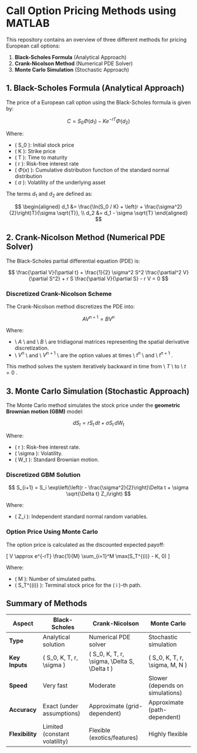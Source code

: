 # Call Option Pricing Methods using MATLAB

This repository contains an overview of three different methods for pricing European call options:
1. **Black-Scholes Formula** (Analytical Approach)
2. **Crank-Nicolson Method** (Numerical PDE Solver)
3. **Monte Carlo Simulation** (Stochastic Approach)

## 1. Black-Scholes Formula (Analytical Approach)

The price of a European call option using the Black-Scholes formula is given by:

$$ C = S_0 \Phi(d_1) - K e^{-rT} \Phi(d_2) $$

Where:
- \( S_0 \): Initial stock price
- \( K \): Strike price
- \( T \): Time to maturity
- \( r \): Risk-free interest rate
- \( $\Phi(x)$ \): Cumulative distribution function of the standard normal distribution
- \( $\sigma$ \): Volatility of the underlying asset

The terms $d_1$ and $d_2$ are defined as:

$$
\begin{aligned}
d_1 &= \frac{\ln(S_0 / K) + \left(r + \frac{\sigma^2}{2}\right)T}{\sigma \sqrt{T}}, \\
d_2 &= d_1 - \sigma \sqrt{T}
\end{aligned}
$$

## 2. Crank-Nicolson Method (Numerical PDE Solver)

The Black-Scholes partial differential equation (PDE) is:

$$
\frac{\partial V}{\partial t} + \frac{1}{2} \sigma^2 S^2 \frac{\partial^2 V}{\partial S^2} + r S \frac{\partial V}{\partial S} - r V = 0
$$

### Discretized Crank-Nicolson Scheme

The Crank-Nicolson method discretizes the PDE into:

$$
A V^{n+1} = B V^n 
$$

Where:
- \ $A$ \ and \ $B$ \ are tridiagonal matrices representing the spatial derivative discretization.
- \ $V^n$ \ and \ $V^{n+1}$ \ are the option values at times \ $t^n$ \ and \ $t^{n+1}$ \.

This method solves the system iteratively backward in time from \ $T$ \ to \ $t = 0$ \.

## 3. Monte Carlo Simulation (Stochastic Approach)

The Monte Carlo method simulates the stock price under the **geometric Brownian motion (GBM)** model:

$$
dS_t = r S_t \, dt + \sigma S_t \, dW_t
$$

Where:
- \( r \): Risk-free interest rate.
- \( \sigma \): Volatility.
- \( W_t \): Standard Brownian motion.

### Discretized GBM Solution

$$
S_{i+1} = S_i \exp\left(\left(r - \frac{\sigma^2}{2}\right)\Delta t + \sigma \sqrt{\Delta t} Z_i\right)
$$

Where:
- \( Z_i \): Independent standard normal random variables.

### Option Price Using Monte Carlo

The option price is calculated as the discounted expected payoff:

\[
V \approx e^{-rT} \frac{1}{M} \sum_{i=1}^M \max(S_T^{(i)} - K, 0)
\]

Where:
- \( M \): Number of simulated paths.
- \( S_T^{(i)} \): Terminal stock price for the \( i \)-th path.

## Summary of Methods

| **Aspect**          | **Black-Scholes**              | **Crank-Nicolson**              | **Monte Carlo**                 |
|---------------------|--------------------------------|--------------------------------|---------------------------------|
| **Type**           | Analytical solution            | Numerical PDE solver           | Stochastic simulation          |
| **Key Inputs**     | \( S_0, K, T, r, \sigma \)     | \( S_0, K, T, r, \sigma, \Delta S, \Delta t \) | \( S_0, K, T, r, \sigma, M, N \) |
| **Speed**          | Very fast                     | Moderate                       | Slower (depends on simulations)|
| **Accuracy**       | Exact (under assumptions)      | Approximate (grid-dependent)   | Approximate (path-dependent)   |
| **Flexibility**    | Limited (constant volatility)  | Flexible (exotics/features)    | Highly flexible                |
